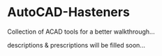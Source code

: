 # AutoCAD-Hasteners
Collection of ACAD tools for a better walkthrough...

descriptions & prescriptions will be filled soon...
